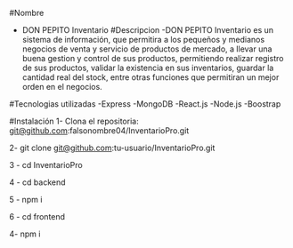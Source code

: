 #Nombre
- DON PEPITO Inventario
#Descripcion
-DON PEPITO Inventario es un sistema de información, que permitira a los pequeños y medianos negocios de venta y servicio de productos de mercado, a llevar una buena gestion y control de sus productos, permitiendo realizar registro de sus productos, validar la existencia en sus inventarios, guardar la cantidad real del stock, entre otras funciones que permitiran un mejor orden en el negocios.

#Tecnologias utilizadas
-Express
-MongoDB
-React.js
-Node.js
-Boostrap

#Instalación
1- Clona el repositoria: git@github.com:falsonombre04/InventarioPro.git

2- git clone git@github.com:tu-usuario/InventarioPro.git

3 - cd InventarioPro

4 - cd backend

5 - npm i

6 - cd frontend

4- npm i



